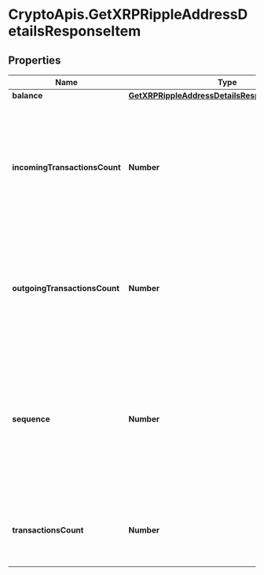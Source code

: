 # CryptoApis.GetXRPRippleAddressDetailsResponseItem

## Properties

Name | Type | Description | Notes
------------ | ------------- | ------------- | -------------
**balance** | [**GetXRPRippleAddressDetailsResponseItemBalance**](GetXRPRippleAddressDetailsResponseItemBalance.md) |  | 
**incomingTransactionsCount** | **Number** | Defines the count of all confirmed incoming transactions from the address for coins. This applies to coins only, not to tokens transfers | 
**outgoingTransactionsCount** | **Number** | Defines the count of all confirmed outgoing transactions for coins. This applies to coins only, not to tokens transfers | 
**sequence** | **Number** | Defines the transaction input&#39;s sequence as an integer, which is is used when transactions are replaced with newer versions before LockTime. | 
**transactionsCount** | **Number** | Represents the total number of all transactions as part of this block. | 


